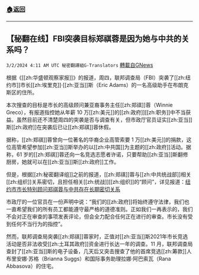 ###  [:house:返回](README.md)
---


## 【秘翻在线】FBI突袭目标郑祺蓉是因为她与中共的关系吗？
`3/2/2024 4:11 AM UTC 秘密翻譯組G-Translators` [轉載自GNews](https://gnews.org/articles/2358192)

根据《[[zh:华盛顿观察家报]]》的报道，周四，联邦调查局（FBI）突袭了[[zh:纽约市]]市长[[zh:埃里克]]·[[zh:亚当]]斯（Eric Adams）的一名高级助手在布朗克斯区的住所。

本次搜查的目标是市长的高级顾问兼亚裔事务主任[[zh:郑祺]]蓉（Winnie Greco），有报道指控她从年薪 10 万[[zh:美元]]的[[zh:政府]][[zh:职务]]中不当获益。虽然目前还不清楚周四的突袭是否与调查有关，但市政厅官员证实[[zh:亚当]]斯[[zh:政府]]在突袭后已让[[zh:郑祺]]蓉休假。

据称，[[zh:郑祺]]蓉曾向一位著名的华裔企业高管索要 1 万[[zh:美元]]的捐款，这位高管希望参加[[zh:亚当]]斯举办的以[[zh:中共国]]为主题的[[zh:政府]]活动。据称，61 岁的[[zh:郑祺]]蓉还向一名竞选志愿者许诺，只要帮助[[zh:亚当]]斯翻修厨房，她就可以在[[zh:亚当]]斯[[zh:政府]]工作。

但是，根据[[zh:秘密翻译组]]之前的报道，[[zh:郑祺]]蓉与[[zh:中共统战部]]相关[[zh:组织]]关系密切，且担任相关[[zh:统战]][[zh:组织]]的“顾问”，详见报道：[纽约市市长特别顾问郑祺蓉与中共存在长期密切关系](https://gnews.org/m/1667555)

市政厅的一位官员在一份声明中说：“我们的[[zh:政府]]将始终遵守法律，我们也一直希望我们的所有员工都能遵守最严格的道德准则。正如我们一再表示的，我们不会对正在审查的事项发表评论，但会全力配合任何正在进行的审查。市长没有受到任何不当行为的指控”。

然而，联邦调查局突袭[[zh:郑祺]]蓉家时，正值对[[zh:亚当]]斯2021年市长竞选活动是否非法收受[[zh:土耳其政府]]资金进行长达一年的调查。11 月，联邦调查局查封了[[zh:亚当]]斯的电子设备，几天后又突击搜查了他的首席竞选[[zh:筹款]]人布里安娜·苏格（Brianna Suggs）和国际事务助理拉娜·阿巴索瓦（Rana Abbasova）的住宅。
